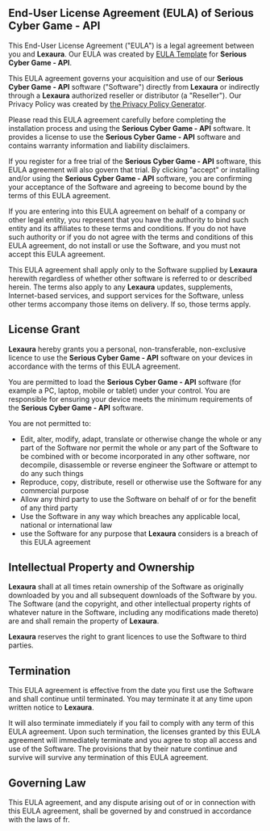 ## End-User License Agreement (EULA) of **Serious Cyber Game - API**


This End-User License Agreement ("EULA") is a legal agreement between you and **Lexaura**. Our EULA was created by [EULA Template](https://www.eulatemplate.com/) for **Serious Cyber Game - API**.

This EULA agreement governs your acquisition and use of our **Serious Cyber Game - API** software ("Software") directly from **Lexaura** or indirectly through a **Lexaura** authorized reseller or distributor (a "Reseller"). Our Privacy Policy was created by [the Privacy Policy Generator](https://www.generateprivacypolicy.com/).

Please read this EULA agreement carefully before completing the installation process and using the **Serious Cyber Game - API** software. It provides a license to use the **Serious Cyber Game - API** software and contains warranty information and liability disclaimers.

If you register for a free trial of the **Serious Cyber Game - API** software, this EULA agreement will also govern that trial. By clicking "accept" or installing and/or using the **Serious Cyber Game - API** software, you are confirming your acceptance of the Software and agreeing to become bound by the terms of this EULA agreement.

If you are entering into this EULA agreement on behalf of a company or other legal entity, you represent that you have the authority to bind such entity and its affiliates to these terms and conditions. If you do not have such authority or if you do not agree with the terms and conditions of this EULA agreement, do not install or use the Software, and you must not accept this EULA agreement.

This EULA agreement shall apply only to the Software supplied by **Lexaura** herewith regardless of whether other software is referred to or described herein. The terms also apply to any **Lexaura** updates, supplements, Internet-based services, and support services for the Software, unless other terms accompany those items on delivery. If so, those terms apply.


## License Grant


**Lexaura** hereby grants you a personal, non-transferable, non-exclusive licence to use the **Serious Cyber Game - API** software on your devices in accordance with the terms of this EULA agreement.

You are permitted to load the **Serious Cyber Game - API** software (for example a PC, laptop, mobile or tablet) under your control. You are responsible for ensuring your device meets the minimum requirements of the **Serious Cyber Game - API** software.

You are not permitted to:

*   Edit, alter, modify, adapt, translate or otherwise change the whole or any part of the Software nor permit the whole or any part of the Software to be combined with or become incorporated in any other software, nor decompile, disassemble or reverse engineer the Software or attempt to do any such things
*   Reproduce, copy, distribute, resell or otherwise use the Software for any commercial purpose
*   Allow any third party to use the Software on behalf of or for the benefit of any third party
*   Use the Software in any way which breaches any applicable local, national or international law
*   use the Software for any purpose that **Lexaura** considers is a breach of this EULA agreement


## Intellectual Property and Ownership


**Lexaura** shall at all times retain ownership of the Software as originally downloaded by you and all subsequent downloads of the Software by you. The Software (and the copyright, and other intellectual property rights of whatever nature in the Software, including any modifications made thereto) are and shall remain the property of **Lexaura**.

**Lexaura** reserves the right to grant licences to use the Software to third parties.


## Termination


This EULA agreement is effective from the date you first use the Software and shall continue until terminated. You may terminate it at any time upon written notice to **Lexaura**.

It will also terminate immediately if you fail to comply with any term of this EULA agreement. Upon such termination, the licenses granted by this EULA agreement will immediately terminate and you agree to stop all access and use of the Software. The provisions that by their nature continue and survive will survive any termination of this EULA agreement.


## Governing Law


This EULA agreement, and any dispute arising out of or in connection with this EULA agreement, shall be governed by and construed in accordance with the laws of fr.
